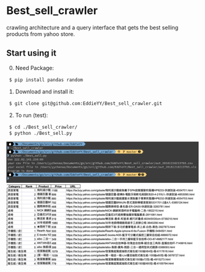 # Best_sell_crawler
crawling architecture and a query interface that gets the best selling products from yahoo store.

## Start using it

0. Need Package:

```sh
 $ pip install pandas random 
```


1. Download and install it:

```sh
 $ git clone git@github.com:EddieYY/Best_sell_crawler.git
```

2. To run (test):

```sh
 $ cd ./Best_sell_crawler/
 $ python ./Best_sell.py
```

<img  src="https://raw.githubusercontent.com/EddieYY/Best_sell_crawler/master/img/out.png">
<img  src="https://raw.githubusercontent.com/EddieYY/Best_sell_crawler/master/img/out2.png">
